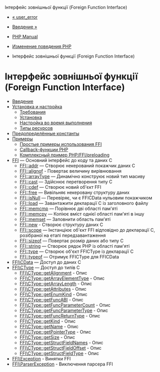 Інтерфейс зовнішньої функції (Foreign Function Interface)

-   [« user\_error](function.user-error.html)
    
-   [Введение »](intro.ffi.html)
    
-   [PHP Manual](index.html)
    
-   [Изменение поведения PHP](refs.basic.php.html)
    
-   Інтерфейс зовнішньої функції (Foreign Function Interface)
    

# Інтерфейс зовнішньої функції (Foreign Function Interface)

-   [Введение](intro.ffi.html)
-   [Установка и настройка](ffi.setup.html)
    -   [Требования](ffi.requirements.html)
    -   [Установка](ffi.installation.html)
    -   [Настройка во время выполнения](ffi.configuration.html)
    -   [Типы ресурсов](ffi.resources.html)
-   [Предопределённые константы](ffi.constants.html)
-   [Примеры](ffi.examples.html)
    -   [Простые примеры использования FFI](ffi.examples-basic.html)
    -   [Callback-функции PHP](ffi.examples-callback.html)
    -   [Комплексный пример PHP/FFI/preloading](ffi.examples-complete.html)
-   [FFI](class.ffi.html) — Основний інтерфейс до коду та даних C
    -   [FFI::addr](ffi.addr.html) — Створює некерований покажчик даних C
    -   [FFI::alignof](ffi.alignof.html) - Повертає величину вирівнювання
    -   [FFI::arrayType](ffi.arraytype.html) — Динамічно конструює новий тип масиву
    -   [FFI::cast](ffi.cast.html) — Здійснює перетворення типу C
    -   [FFI::cdef](ffi.cdef.html) — Створює новий об'єкт FFI
    -   [FFI::free](ffi.free.html) — Вивільняє некеровану структуру даних
    -   [FFI::isNull](ffi.isnull.html) — Перевіряє, чи є FFICData нульовим покажчиком
    -   [FFI::load](ffi.load.html) — Завантажити декларації C із заголовного файлу
    -   [FFI::memcmp](ffi.memcmp.html) — Порівнює дві області пам'яті
    -   [FFI::memcpy](ffi.memcpy.html) — Копіює вміст однієї області пам'яті в іншу
    -   [FFI::memset](ffi.memset.html) — Заповнити область пам'яті
    -   [FFI::new](ffi.new.html) - Створює структуру даних C
    -   [FFI::scope](ffi.scope.html) — Інстанціює об'єкт FFI відповідно до декларації С, розібраної на етапі передзавантаження
    -   [FFI::sizeof](ffi.sizeof.html) — Повертає розмір даних або типу C
    -   [FFI::string](ffi.string.html) — Створює рядок PHP із області пам'яті
    -   [FFI::type](ffi.type.html) — Створює об'єкт FFICType із декларації С
    -   [FFI::typeof](ffi.typeof.html) — Отримує FFICType для FFICData
-   [FFI\\CData](class.ffi-cdata.html) — Доступ до даних C
-   [FFI\\CType](class.ffi-ctype.html) — Доступ до типів C
    -   [FFI\\CType::getAlignment](ffi-ctype.getalignment.html) - Опис
    -   [FFI\\CType::getArrayElementType](ffi-ctype.getarrayelementtype.html) - Опис
    -   [FFI\\CType::getArrayLength](ffi-ctype.getarraylength.html) - Опис
    -   [FFI\\CType::getAttributes](ffi-ctype.getattributes.html) - Опис
    -   [FFI\\CType::getEnumKind](ffi-ctype.getenumkind.html) - Опис
    -   [FFI\\CType::getFuncABI](ffi-ctype.getfuncabi.html) - Опис
    -   [FFI\\CType::getFuncParameterCount](ffi-ctype.getfuncparametercount.html) - Опис
    -   [FFI\\CType::getFuncParameterType](ffi-ctype.getfuncparametertype.html) - Опис
    -   [FFI\\CType::getFuncReturnType](ffi-ctype.getfuncreturntype.html) - Опис
    -   [FFI\\CType::getKind](ffi-ctype.getkind.html) - Опис
    -   [FFI\\CType::getName](ffi-ctype.getname.html) - Опис
    -   [FFI\\CType::getPointerType](ffi-ctype.getpointertype.html) - Опис
    -   [FFI\\CType::getSize](ffi-ctype.getsize.html) - Опис
    -   [FFI\\CType::getStructFieldNames](ffi-ctype.getstructfieldnames.html) - Опис
    -   [FFI\\CType::getStructFieldOffset](ffi-ctype.getstructfieldoffset.html) - Опис
    -   [FFI\\CType::getStructFieldType](ffi-ctype.getstructfieldtype.html) - Опис
-   [FFI\\Exception](class.ffi-exception.html) - Винятки FFI
-   [FFI\\ParserException](class.ffi-parserexception.html) - Виключення парсера FFI